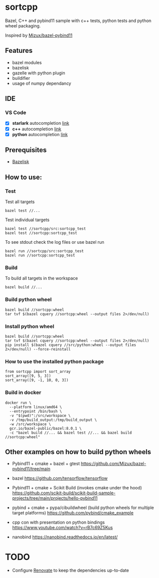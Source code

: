 # sortcpp

Bazel, C++ and pybind11 sample with c++ tests, python tests and python wheel packaging.

Inspired by [Mizux/bazel-pybind11](https://github.com/Mizux/bazel-pybind11)

## Features

- bazel modules
- bazelisk
- gazelle with python plugin
- buildifier
- usage of numpy dependancy

## IDE

### VS Code
- [X] **starlark** autocompletion [link](https://github.com/withered-magic/starpls)
- [X] **c++** autocompletion [link](https://github.com/hedronvision/bazel-compile-commands-extractor)
- [X] **python** autocompletion [link](./vs_code_python_autocompletion.bzl)

## Prerequisites

* [Bazelisk](https://github.com/bazelbuild/bazelisk?tab=readme-ov-file#installation)

## How to use:
### Test

Test all targets
```
bazel test //...
```

Test individual targets
```
bazel test //sortcpp/src:sortcpp_test
bazel test //sortcpp:sortcpp_test
```

To see stdout check the log files or use bazel run
```
bazel run //sortcpp/src:sortcpp_test
bazel run //sortcpp:sortcpp_test
```

### Build

To build all targets in the workspace
```
bazel build //...
```

### Build python wheel 
```
bazel build //sortcpp:wheel
tar tvf $(bazel cquery //sortcpp:wheel --output files 2>/dev/null)
```

### Install python wheel
```
bazel build //sortcpp:wheel
tar tvf $(bazel cquery //sortcpp:wheel --output files 2>/dev/null)
pip install $(bazel cquery //src/python:wheel --output files 2>/dev/null) --force-reinstall
```

### How to use the installed python package
```
from sortcpp import sort_array
sort_array([9, 5, 3])
sort_array([9, -1, 10, 0, 3])
```

### Build in docker

```
docker run \
  --platform linux/amd64 \
  --entrypoint /bin/bash \
  -v "$(pwd)":/src/workspace \
  -v /tmp/build_output:/tmp/build_output \
  -w /src/workspace \
  gcr.io/bazel-public/bazel:8.0.1 \
  -c "bazel build //... && bazel test //... && bazel build //sortcpp:wheel"
```



## Other examples on how to build python wheels

- Pybind11 + cmake + bazel + gtest
https://github.com/Mizux/bazel-pybind11/tree/main

- bazel
https://github.com/tensorflow/tensorflow

- Pybind11 + cmake + Scikit Build (invokes cmake under the hood)
https://github.com/scikit-build/scikit-build-sample-projects/tree/main/projects/hello-pybind11

- pybind + cmake + pypa/cibuildwheel (build python wheels for multiple target platforms)
https://github.com/pybind/cmake_example

- cpp con with presentation on python bindings
https://www.youtube.com/watch?v=rB7c69Z5Kus

- nanobind
https://nanobind.readthedocs.io/en/latest/

# TODO

- Configure [Renovate](https://github.com/renovatebot/renovate) to keep the dependencies up-to-date
